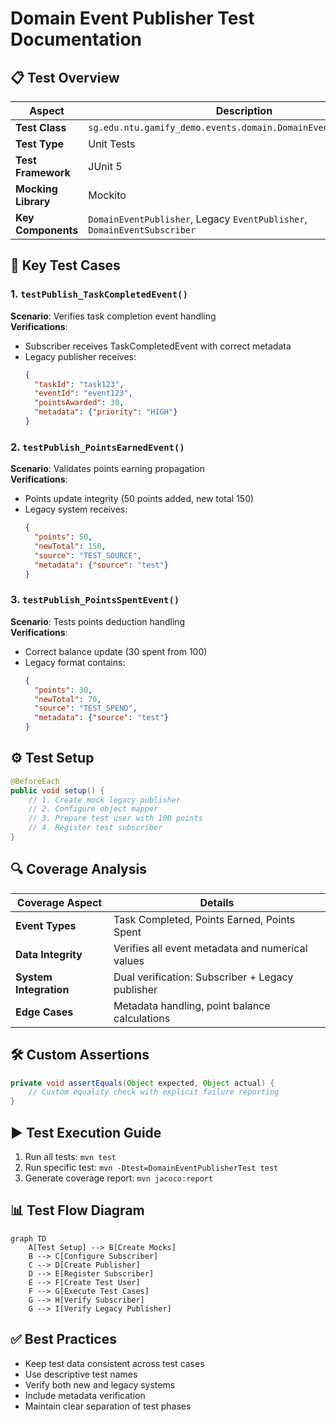 # Domain Event Publisher Test Documentation

## 📋 Test Overview
| Aspect               | Description                                                                 |
|----------------------|-----------------------------------------------------------------------------|
| **Test Class**       | `sg.edu.ntu.gamify_demo.events.domain.DomainEventPublisherTest`             |
| **Test Type**        | Unit Tests                                                                  |
| **Test Framework**   | JUnit 5                                                                    |
| **Mocking Library**  | Mockito                                                                    |
| **Key Components**   | `DomainEventPublisher`, Legacy `EventPublisher`, `DomainEventSubscriber`   |

## 🧪 Key Test Cases

### 1. `testPublish_TaskCompletedEvent()`
**Scenario**: Verifies task completion event handling  
**Verifications**:
- Subscriber receives TaskCompletedEvent with correct metadata
- Legacy publisher receives:
  ```json
  {
    "taskId": "task123",
    "eventId": "event123",
    "pointsAwarded": 30,
    "metadata": {"priority": "HIGH"}
  }
  ```

### 2. `testPublish_PointsEarnedEvent()`
**Scenario**: Validates points earning propagation  
**Verifications**:
- Points update integrity (50 points added, new total 150)
- Legacy system receives:
  ```json
  {
    "points": 50,
    "newTotal": 150,
    "source": "TEST_SOURCE",
    "metadata": {"source": "test"}
  }
  ```

### 3. `testPublish_PointsSpentEvent()` 
**Scenario**: Tests points deduction handling  
**Verifications**:
- Correct balance update (30 spent from 100)
- Legacy format contains:
  ```json
  {
    "points": 30,
    "newTotal": 70,
    "source": "TEST_SPEND",
    "metadata": {"source": "test"}
  }
  ```

## ⚙️ Test Setup
```java
@BeforeEach
public void setup() {
    // 1. Create mock legacy publisher
    // 2. Configure object mapper
    // 3. Prepare test user with 100 points
    // 4. Register test subscriber
}
```

## 🔍 Coverage Analysis
| Coverage Aspect      | Details                                                                 |
|----------------------|-------------------------------------------------------------------------|
| **Event Types**      | Task Completed, Points Earned, Points Spent                           |
| **Data Integrity**   | Verifies all event metadata and numerical values                       |
| **System Integration** | Dual verification: Subscriber + Legacy publisher                      |
| **Edge Cases**       | Metadata handling, point balance calculations                         |

## 🛠️ Custom Assertions
```java
private void assertEquals(Object expected, Object actual) {
    // Custom equality check with explicit failure reporting
}
```

## ▶️ Test Execution Guide
1. Run all tests: `mvn test`
2. Run specific test: `mvn -Dtest=DomainEventPublisherTest test`
3. Generate coverage report: `mvn jacoco:report`

## 📊 Test Flow Diagram
```mermaid
graph TD
    A[Test Setup] --> B[Create Mocks]
    B --> C[Configure Subscriber]
    C --> D[Create Publisher]
    D --> E[Register Subscriber]
    E --> F[Create Test User]
    F --> G[Execute Test Cases]
    G --> H[Verify Subscriber]
    G --> I[Verify Legacy Publisher]
```

## ✅ Best Practices
- Keep test data consistent across test cases
- Use descriptive test names
- Verify both new and legacy systems
- Include metadata verification
- Maintain clear separation of test phases

